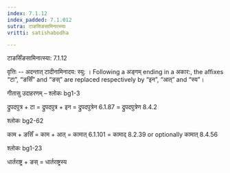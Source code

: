 ```yaml
---
index: 7.1.12
index_padded: 7.1.012
sutra: टाङसिङसामिनात्स्याः
vritti: satishabodha

---
```

 टाङसिँङसामिनात्स्या: 7.1.12 


वृत्तिः -- अदन्तात् टादीनामिनादय: स्यु: । Following a अङ्गम् ending in a अकार:, the affixes “टा”, “ङसिँ” and “ङस्” are replaced respectively by “इन”, “आत्” and “स्य”। 


गीतासु उदाहरणम् – श्लोकः bg1-3 


द्रुपदपुत्र + टा = द्रुपदपुत्र + इन = द्रुपदपुत्रेन 6.1.87 = द्रुपदपुत्रेण 8.4.2 


श्लोकः bg2-62 


काम + ङसिँ = काम + आत् = कामात् 6.1.101 = कामाद् 8.2.39 or optionally कामात् 8.4.56 


श्लोकः bg1-23 


धार्तराष्ट्र + ङस् = धार्तराष्ट्रस्य 